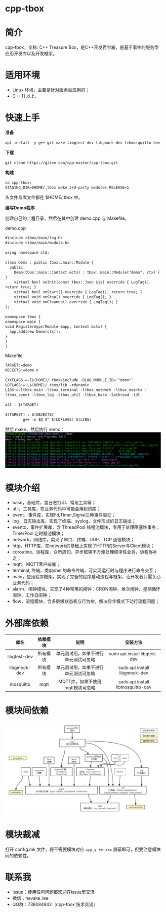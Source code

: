 # cpp-tbox

# 简介
cpp-tbox，全称: C++ Treasure Box，是C++开发百宝箱，是基于事件的服务型应用开发库以及开发框架。

# 适用环境

- Linux 环境，主要是针对服务型应用的；
- C++11 以上。

# 快速上手

**准备**

`apt install -y g++ git make libgtest-dev libgmock-dev libmosquitto-dev`

**下载**

`git clone https://gitee.com/cpp-master/cpp-tbox.git`

**构建**

```
cd cpp-tbox;
STAGING_DIR=$HOME/.tbox make 3rd-party modules RELEASE=1
```
头文件与库文件都在 $HOME/.tbox 中。

**编写Demo程序**

创建自己的工程目录，然后在其中创建 demo.cpp 与 Makefile。

demo.cpp
```
#include <tbox/base/log.h>
#include <tbox/main/module.h>

using namespace std;

class Demo : public tbox::main::Module {
  public:
    Demo(tbox::main::Context &ctx) : tbox::main::Module("demo", ctx) { }
    virtual bool onInit(const tbox::Json &js) override { LogTag(); return true; }
    virtual bool onStart() override { LogTag(); return true; }
    virtual void onStop() override { LogTag(); }
    virtual void onCleanup() override { LogTag(); }
};

namespace tbox {
namespace main {
void RegisterApps(Module &app, Context &ctx) {
  app.add(new Demo(ctx));
}
}
}
```

Makefile
```
TARGET:=demo
OBJECTS:=demo.o

CXXFLAGS:=-I$(HOME)/.tbox/include -DLOG_MODULE_ID='"demo"'
LDFLAGS:=-L$(HOME)/.tbox/lib -rdynamic
LIBS:=-ltbox_main -ltbox_terminal -ltbox_network -ltbox_eventx -ltbox_event -ltbox_log -ltbox_util -ltbox_base -lpthread -ldl

all : $(TARGET)

$(TARGET) : $(OBJECTS)
        g++ -o $@ $^ $(LDFLAGS) $(LIBS)
```

然后 make，然后执行 demo：
![执行效果](documents/images/first-demo.png)


# 模块介绍

- base，基础库，含日志打印、常用工具等；
- util，工具库，在业务代码中可能会用到的库；
- event，事件库，实现Fd,Timer,Signal三种事件驱动；
- log，日志输出库，实现了终端、syslog、文件形式的日志输出；
- eventx，事件扩展库，含 ThreadPool 线程池模块，专用于处理阻塞性事务；TimerPool 定时器池模块；
- network，网络库，实现了串口、终端、UDP、TCP 通信模块；
- http，HTTP库，在network的基础上实现了HTTP的Server与Client模块；
- coroutine，协程库，众所周知，异步框架不方便处理顺序性业务，协程弥补之；
- mqtt，MQTT客户端库；
- terminal, 终端，类似shell的命令终端，可实现运行时与程序进行命令交互；
- main，应用程序框架，实现了完备的程序启动流程与框架，让开发者只需关心业务代码；
- alarm，闹钟模块，实现了4种常用的闹钟：CRON闹钟、单次闹钟、星期循环闹钟、工作日闹钟；
- flow，流程模块，含多层级状态机与行为树，解决异步模式下动行流程问题；

# 外部库依赖

| 库名 | 依赖模块 | 说明 | 安装方法 |
|:----:|:--------:|:----:|:--------:|
| libgtest-dev | 所有模块 | 单元测试用，如果不进行单元测试可忽略 | sudo apt install libgtest-dev |
| libgmock-dev | 所有模块 | 单元测试用，如果不进行单元测试可忽略 | sudo apt install libgmock-dev |
| mosquitto | mqtt | MQTT库，如果不使用mqtt模块可忽略 | sudo apt install libmosquitto-dev |

# 模块间依赖

![](/documents/images/modules-dependence.png)

# 模块裁减

打开 config.mk 文件，将不需要模块对应 `app_y += xxx` 屏蔽即可，但要注意模块间的依赖性。

# 联系我

- Issue：使用任何问题都欢迎在issue里交流
- 微信：hevake_lee
- QQ群：738084942（cpp-tbox 技术交流）